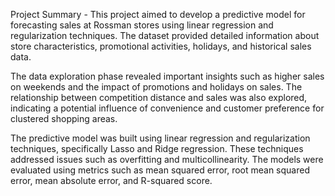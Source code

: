 
Project Summary -
This project aimed to develop a predictive model for forecasting sales at Rossman stores using linear regression and regularization techniques. The dataset provided detailed information about store characteristics, promotional activities, holidays, and historical sales data.

The data exploration phase revealed important insights such as higher sales on weekends and the impact of promotions and holidays on sales. The relationship between competition distance and sales was also explored, indicating a potential influence of convenience and customer preference for clustered shopping areas.

The predictive model was built using linear regression and regularization techniques, specifically Lasso and Ridge regression. These techniques addressed issues such as overfitting and multicollinearity. The models were evaluated using metrics such as mean squared error, root mean squared error, mean absolute error, and R-squared score.
